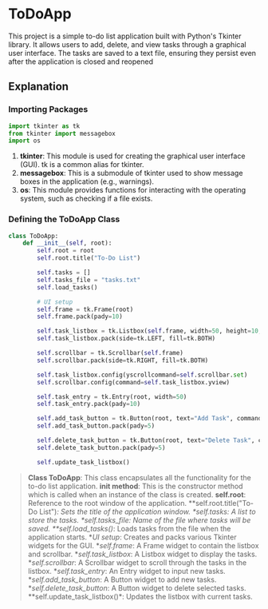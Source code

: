 # ToDoApp
This project is a simple to-do list application built with Python's Tkinter library. It allows users to add, delete, and view tasks through a graphical user interface. The tasks are saved to a text file, ensuring they persist even after the application is closed and reopened

## Explanation

### Importing Packages
```python
import tkinter as tk
from tkinter import messagebox
import os
```
1. **tkinter**: This module is used for creating the graphical user interface (GUI). tk is a common alias for tkinter.
2. **messagebox**: This is a submodule of tkinter used to show message boxes in the application (e.g., warnings).
3. **os**: This module provides functions for interacting with the operating system, such as checking if a file exists.

### Defining the ToDoApp Class
```python
class ToDoApp:
    def __init__(self, root):
        self.root = root
        self.root.title("To-Do List")

        self.tasks = []
        self.tasks_file = "tasks.txt"
        self.load_tasks()

        # UI setup
        self.frame = tk.Frame(root)
        self.frame.pack(pady=10)

        self.task_listbox = tk.Listbox(self.frame, width=50, height=10, bd=0, selectmode=tk.SINGLE)
        self.task_listbox.pack(side=tk.LEFT, fill=tk.BOTH)

        self.scrollbar = tk.Scrollbar(self.frame)
        self.scrollbar.pack(side=tk.RIGHT, fill=tk.BOTH)

        self.task_listbox.config(yscrollcommand=self.scrollbar.set)
        self.scrollbar.config(command=self.task_listbox.yview)

        self.task_entry = tk.Entry(root, width=50)
        self.task_entry.pack(pady=10)

        self.add_task_button = tk.Button(root, text="Add Task", command=self.add_task)
        self.add_task_button.pack(pady=5)

        self.delete_task_button = tk.Button(root, text="Delete Task", command=self.delete_task)
        self.delete_task_button.pack(pady=5)

        self.update_task_listbox()
```
> **Class ToDoApp**: This class encapsulates all the functionality for the to-do list application.
> **__init__ method**: This is the constructor method which is called when an instance of the class is created.
> **self.root**: Reference to the root window of the application.
> **self.root.title("To-Do List")*: Sets the title of the application window.
> **self.tasks*: A list to store the tasks.
> **self.tasks_file*: Name of the file where tasks will be saved.
> **self.load_tasks()*: Loads tasks from the file when the application starts.
> **UI setup*: Creates and packs various Tkinter widgets for the GUI.
> **self.frame*: A Frame widget to contain the listbox and scrollbar.
> **self.task_listbox*: A Listbox widget to display the tasks.
> **self.scrollbar*: A Scrollbar widget to scroll through the tasks in the listbox.
> **self.task_entry*: An Entry widget to input new tasks.
> **self.add_task_button*: A Button widget to add new tasks.
> **self.delete_task_button*: A Button widget to delete selected tasks.
> **self.update_task_listbox()*: Updates the listbox with current tasks.
